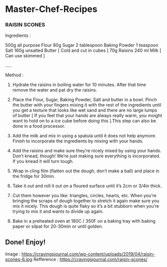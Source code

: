 # Master-Chef-Recipes

### RAISIN SCONES

Ingredients : 

500g all purpose Flour
80g Sugar
2 tablespoon Baking Powder
1 teaspoon Salt
160g unsalted Butter  [ Cold and cut in cubes ]
70g Raisins
240 ml Milk  [ Can use skimmed ]

.....

Method : 

1. Hydrate the raisins in boiling water for 10 minutes. After that time remove the water and pat dry the
   raisins.

2. Place the Flour, Sugar, Baking Powder, Salt and butter in a bowl. Pinch the butter with your fingers mixing 
   it with the rest of the ingredients until you get a texture that looks like wet sand and there are no large 
   lumps of butter [ If you feel that your hands are always really warm, you moight want to hold on to a ice 
   cube before doing this ].This step can also be done in a food processor.

3. Add the milk and mix in using a spatula until it does not help anymore. Finish to incorporate the 
   ingredients by mixing with your hands.

4. Add the raisins and make sure they’re nicely mixed by using your hands. Don’t knead, though! We’re just 
   making sure everything is incorporated. If you knead it will turn tough.

5. Wrap in cling film (flatten out the dough, don’t make a ball) and place in the fridge for 30min.

6. Take it out and roll it out on a floured surface until it’s 2cm or 3/4in thick.

7. Cut them however you like: triangles, circles, hearts, etc. When you’re bringing the scraps of dough 
   together to stretch it again make sure you mix it nicely. This dough is quite flaky so it’s a bit stubborn 
   when you’re trying to mix it and wants to divide up again.

8. Bake in a preheated oven at 180C / 350F on a baking tray with baking paper or silpat for 20-30min or until 
   golden.

## Done! Enjoy!









Image : https://cravingsjournal.com/wp-content/uploads/2019/04/raisin-scones-6.jpg
Refference : https://cravingsjournal.com/raisin-scones/
